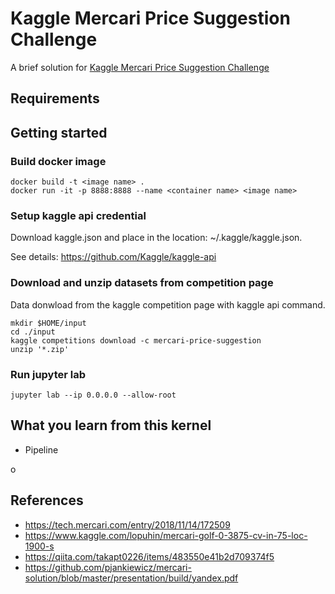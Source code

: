 # Kaggle Mercari Price Suggestion Challenge
A brief solution for [Kaggle Mercari Price Suggestion Challenge](https://www.kaggle.com/c/mercari-price-suggestion-challenge)

## Requirements


## Getting started
### Build docker image 
```
docker build -t <image name> .
docker run -it -p 8888:8888 --name <container name> <image name>
```

### Setup kaggle api credential
Download kaggle.json and place in the location: ~/.kaggle/kaggle.json.

See details: https://github.com/Kaggle/kaggle-api


### Download and unzip datasets from competition page
Data donwload from the kaggle competition page with kaggle api command.
```
mkdir $HOME/input
cd ./input
kaggle competitions download -c mercari-price-suggestion
unzip '*.zip'
```

### Run jupyter lab
```
jupyter lab --ip 0.0.0.0 --allow-root
```

## What you learn from this kernel
- Pipeline

o
## References
- https://tech.mercari.com/entry/2018/11/14/172509
- https://www.kaggle.com/lopuhin/mercari-golf-0-3875-cv-in-75-loc-1900-s
- https://qiita.com/takapt0226/items/483550e41b2d709374f5
- https://github.com/pjankiewicz/mercari-solution/blob/master/presentation/build/yandex.pdf
